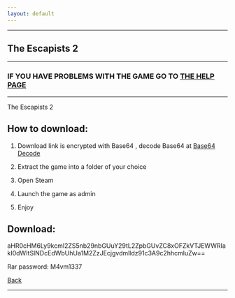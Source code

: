 ```yaml
---
layout: default
---
```


* * *

## The Escapists 2

* * *

### IF YOU HAVE PROBLEMS WITH THE GAME GO TO [THE HELP PAGE](/games/help.md)

* * *

The Escapists 2

## How to download:

1. Download link is encrypted with Base64 , decode Base64 at [Base64 Decode](https://www.base64decode.org/)

2. Extract the game into a folder of your choice

3. Open Steam

4. Launch the game as admin

5. Enjoy

## Download:

aHR0cHM6Ly9kcml2ZS5nb29nbGUuY29tL2ZpbGUvZC8xOFZkVTJEWWRIakI0dWItSlNDcEdWbUhUa1M2ZzJEcjgvdmlldz91c3A9c2hhcmluZw==

Rar password: M4vm1337

[Back](https://m4vmcvrk.github.io/)

* * *